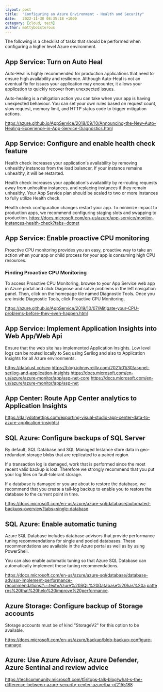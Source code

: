 ```yaml
---
layout: post
title:  "Configuring an Azure Environment - Health and Security"
date:   2022-11-30 08:35:18 +1000
category: [cloud, tech]
author: mattyboisterous 
---
```

The following is a checklist of tasks that should be performed when configuring a higher level Azure environment.

## App Service: Turn on Auto Heal

Auto-Heal is highly recommended for production applications that need to ensure high availability and resilience. Although Auto-Heal is not an eventual fix for issues your application may encounter, it allows your application to quickly recover from unexpected issues.

Auto-healing is a mitigation action you can take when your app is having unexpected behaviour.
You can set your own rules based on request count, slow request, memory limit, and HTTP status code to trigger mitigation actions.

https://azure.github.io/AppService/2018/09/10/Announcing-the-New-Auto-Healing-Experience-in-App-Service-Diagnostics.html

## App Service: Configure and enable health check feature

Health check increases your application's availability by removing unhealthy instances from the load balancer. If your instance remains unhealthy, it will be restarted.

Health check increases your application's availability by re-routing requests away from unhealthy instances, and replacing instances if they remain unhealthy. Your App Service plan should be scaled to two or more instances to fully utilize Health check. 

Health check configuration changes restart your app. To minimize impact to production apps, we recommend configuring staging slots and swapping to production.
https://docs.microsoft.com/en-us/azure/app-service/monitor-instances-health-check?tabs=dotnet

## App Service: Enable proactive CPU monitoring

Proactive CPU monitoring provides you an easy, proactive way to take an action when your app or child process for your app is consuming high CPU resources.

### Finding Proactive CPU Monitoring
To access Proactive CPU Monitoring, browse to your App Service web app in Azure portal and click Diagnose and solve problems in the left navigation panel. Then, click on the homepage tile named Diagnostic Tools. Once you are inside Diagnostic Tools, click Proactive CPU Monitoring.

https://azure.github.io/AppService/2019/10/07/Mitigate-your-CPU-problems-before-they-even-happen.html

## App Service: Implement Application Insights into Web App/Web Api

Ensure that the web site has implemented Application Insights. Low level logs can be routed locally to Seq using Serilog and also to Application Insights for all Azure environments.

https://datalust.co/seq
https://blog.johnnyreilly.com/2021/01/30/aspnet-serilog-and-application-insights
https://docs.microsoft.com/en-us/azure/azure-monitor/app/asp-net-core
https://docs.microsoft.com/en-us/azure/azure-monitor/app/asp-net

## App Center: Route App Center analytics to Application Insights

https://dailydotnettips.com/exporting-visual-studio-app-center-data-to-azure-application-insights/

## SQL Azure: Configure backups of SQL Server

By default, SQL Database and SQL Managed Instance store data in geo-redundant storage blobs that are replicated to a paired region. 

If a transaction log is damaged, work that is performed since the most recent valid backup is lost. Therefore we strongly recommend that you put your log files on fault-tolerant storage.

If a database is damaged or you are about to restore the database, we recommend that you create a tail-log backup to enable you to restore the database to the current point in time.

https://docs.microsoft.com/en-us/azure/azure-sql/database/automated-backups-overview?tabs=single-database

## SQL Azure: Enable automatic tuning

Azure SQL Database includes database advisors that provide performance tuning recommendations for single and pooled databases. These recommendations are available in the Azure portal as well as by using PowerShell.

You can also enable automatic tuning so that Azure SQL Database can automatically implement these tuning recommendations.

https://docs.microsoft.com/en-us/azure/azure-sql/database/database-advisor-implement-performance-recommendations#:~:text=Azure%20SQL%20Database%20has%20a,patterns%20that%20help%20improve%20performance.

## Azure Storage: Configure backup of Storage accounts

Storage accounts must be of kind "StorageV2" for this option to be available.

https://docs.microsoft.com/en-us/azure/backup/blob-backup-configure-manage

## Azure: Use Azure Advisor, Azure Defender, Azure Sentinal and review advice

https://techcommunity.microsoft.com/t5/itops-talk-blog/what-s-the-difference-between-azure-security-center-azure/ba-p/2155188















